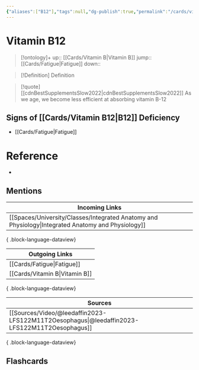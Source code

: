```yaml
---
{"aliases":["B12"],"tags":null,"dg-publish":true,"permalink":"/cards/vitamin-b12/","dgPassFrontmatter":true}
---
```


# Vitamin B12

> [!ontology]+
> up:: [[Cards/Vitamin B\|Vitamin B]]
> jump:: [[Cards/Fatigue\|Fatigue]]
> down:: 

> [!Definition] Definition
> 

> [!quote] [[cdnBestSupplementsSlow2022\|cdnBestSupplementsSlow2022]]
> As we age, we become less efficient at absorbing vitamin B-12

## Signs of [[Cards/Vitamin B12\|B12]] Deficiency

- [[Cards/Fatigue\|Fatigue]]

# Reference
- 

## Mentions
| Incoming Links                                                                                        |
| ----------------------------------------------------------------------------------------------------- |
| [[Spaces/University/Classes/Integrated Anatomy and Physiology\|Integrated Anatomy and Physiology]] |

{ .block-language-dataview}

| Outgoing Links                    |
| --------------------------------- |
| [[Cards/Fatigue\|Fatigue]]     |
| [[Cards/Vitamin B\|Vitamin B]] |

{ .block-language-dataview}

| Sources                                                                                         |
| ----------------------------------------------------------------------------------------------- |
| [[Sources/Video/@leedaffin2023-LFS122M11T2Oesophagus\|@leedaffin2023-LFS122M11T2Oesophagus]] |

{ .block-language-dataview}

## Flashcards
